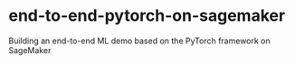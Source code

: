 # end-to-end-pytorch-on-sagemaker
Building an end-to-end ML demo based on the PyTorch framework on SageMaker
